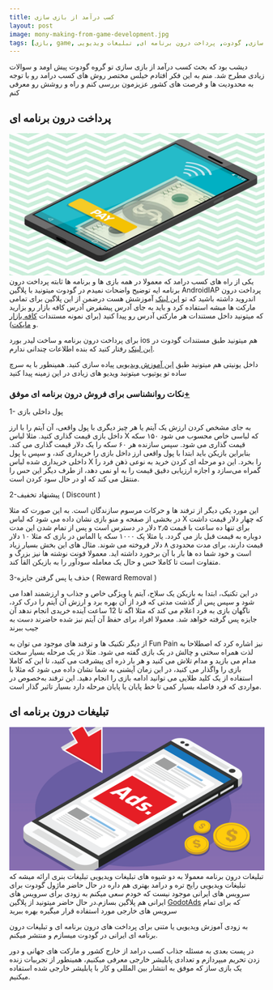 ```yaml
---
title: کسب درآمد از بازی سازی
layout: post
image: mony-making-from-game-development.jpg
tags: [بازی, game, کسب درامد از بازی سازی, کسب درامد, بازی سازی, گودوت, پرداخت درون برنامه ای, تبلیغات ویدیویی]
---
```

دیشب بود که بحث کسب درآمد از بازی سازی تو گروه گودوت پیش اومد و سوالات زیادی مطرح شد. منم به این فکر افتادم خیلس مختصر روش های کسب درامد رو با توجه به محدودیت ها و فرصت های کشور عزیزمون بررسی کنم و راه و روشش رو معرفی کنم

## پرداخت درون برنامه ای
![پرداخت درون برنامه ای](/assets/img/in-app-purchase.jpg)
یکی از راه های کسب درامد که معمولا در همه بازی ها و برنامه ها ثابته پرداخت درون برنامه ایه توضیح واضحات نمیدم در گودوت میتونید با پلاگین AndroidIAP پرداخت درون اندروید داشته باشید که تو [این لینک](https://docs.godotengine.org/en/3.0/tutorials/platform/android_in_app_purchases.html)
آموزشش هست درضمن از این پلاگین برای تمامی مارکت ها میشه استفاده کرد و باید به جای آدرس پیشفرض آدرس کافه بازار رو بزارید که میتونید داخل مستندات هر مارکتی آدرس رو پیدا کنید (برای نمونه مستندات [کافه بازار](http://developers.cafebazaar.ir/fa/docs/iab/) و [مایکت](http://kb.myket.ir/category/%D9%85%D8%B3%D8%AA%D9%86%D8%AF%D8%A7%D8%AA-%D9%81%D9%86%DB%8C/%D8%AE%D8%B1%DB%8C%D8%AF-%D8%AF%D8%B1%D9%88%D9%86-%D8%A8%D8%B1%D9%86%D8%A7%D9%85%D9%87-%D8%A7%DB%8C/)).

برای پرداخت درون برنامه و ساخت لیدر بورد ios هم میتونید طبق مستندات گودوت در [این لینک]( https://docs.godotengine.org/en/latest/tutorials/platform/services_for_ios.html)
رفتار کنید که بنده اطلاعات چندانی ندارم.

داخل یونیتی هم میتونید طبق [این آموزش ویدیویی](http://unitykade.com/%D8%A7%D9%85%D9%88%D8%B2%D8%B4-%DA%A9%D8%A7%D9%85%D9%84-%D9%BE%D8%B1%D8%AF%D8%A7%D8%AE%D8%AA-%D8%AF%D8%B1%D9%88%D9%86-%D8%A8%D8%B1%D9%86%D8%A7%D9%85%D9%87-%D8%A7%DB%8C-%D8%AF%D8%B1-%DB%8C%D9%88%D9%86/) پیاده سازی کنید.
همینطور با یه سرچ ساده تو یوتیوب میتونید ویدیو های زیادی در این زمینه پیدا کنید

### نکات روانشناسی برای فروش درون برنامه ای موفق[+](https://gamefa.com/539909/%D8%A8%D8%AD%D8%AB-%D8%B1%D9%88%D8%B2-%D9%BE%D8%B1%D8%AF%D8%A7%D8%AE%D8%AA-%D9%87%D8%A7%DB%8C-%D8%AF%D8%B1%D9%88%D9%86-%D8%A8%D8%B1%D9%86%D8%A7%D9%85%D9%87-%D8%A7%DB%8C-%DA%A9%D8%A7%D8%B1%D8%A2/)
1- پول داخلی بازی

به جای مشخص کردن ارزش یک آیتم یا هر چیز دیگری با پول واقعی، آن آیتم را با ارز داخل بازی قیمت گذاری کنید. مثلا لباس X که لباسی خاص محسوب می شود ۱۵۰ سکه قیمت گذاری می شود. سپس سازنده هر ۶۰ سکه را یک دلار قیمت گذاری می کند. بنابراین بازیکن باید ابتدا با پول واقعی ارز داخل بازی را خریداری کند، و سپس با پول داخلی خریداری شده لباس X را بخرد. این دو مرحله ای کردن خرید به نوعی ذهن فرد را گمراه می‌سازد و اجازه ارزیابی دقیق قیمت را به او نمی دهد، از طرف دیگر این حس را منتقل می کند که او در حال سود کردن است.

2-پیشنهاد تخفیف ( Discount )

این مورد یکی دیگر از ترفند ها و حرکات مرسوم سازندگان است. به این صورت که مثلا در بخشی از صفحه و منو بازی نشان داده می شود که لباس X که چهار دلار قیمت داشت برای تنها ده ساعت با قیمت ۲٫۵ دلار در دسترس است و پس از تمام شدن این مدت دوباره به قیمت قبل باز می گردد. یا مثلا پک ۱۰۰۰ سکه یا الماس در بازی که مثلا ۱۰ دلار قیمت دارند، برای مدت محدودی ۸ دلار فروخته می شوند. مثال های این بخش بسیار زیاد است و خود شما ده ها بار با آن برخورد داشته اید. معمولا فونت نوشته ها نیز بزرگ و متفاوت است تا کاملا حس و حال یک معامله سودآور را به بازیکن القأ کند.

3-حذف یا پس گرفتن جایزه ( Reward Removal )

در این تکنیک، ابتدا به بازیکن یک سلاح، آیتم یا ویژگی خاص و جذاب و ارزشمند اهدا می شود و سپس پس از گذشت مدتی که فرد از آن بهره برد و ارزش آن آیتم را درک کرد، ناگهان بازی به فرد اعلام می کند که مثلا اگه تا 12 ساعت آینده خریدی انجام ندهد آن جایزه پس گرفته خواهد شد. معمولا افراد برای حفظ آن آیتم نیز شده حاضرند دست به جیب ببرند

از دیگر تکنیک ها و ترفند های موجود می توان به Fun Pain نیز اشاره کرد که اصطلاحا به لذت همراه سختی و چالش در یک بازی گفته می شود. مثلا در یک مرحله بسیار سخت مدام می بازید و مدام تلاش می کنید و هر بار ذره ای پیشرفت می کنید، تا این که کاملا بازی را واگذار می کنید، در این زمان آپشنی به شما نشان داده می شود که مثلا با استفاده از یک کلید طلایی می توانید ادامه بازی را انجام دهید. این ترفند به‌خصوص در مواردی که فرد فاصله بسیار کمی تا خط پایان یا پایان مرحله دارد بسیار تاثیر گذار است.

## تبلیغات درون برنامه ای
![پرداخت درون برنامه ای](/assets/img/mobile-ads.png)
تبلیغات درون برنامه معمولا به دو شیوه های تبلیغات ویدیویی تبلیغات بنری ارائه میشه که تبلیغات ویدیویی رایج تره و درامد بهتری هم داره
در حال حاضر ماژول گودوت برای سرویس های ایرانی موجود نیست که خودم سعی میکنم به زودی برای سرویس های ایرانی هم پلاگین بسازم.در حال حاضر میتونید از پلاگین [GodotAds](https://github.com/FrogSquare/GodotAds) که برای تمام سرویس های خارجی مورد استفاده قرار میگیره بهره ببرید

به زودی آموزش ویدیویی یا متنی برای پرداخت های درون برنامه ای و تبلیغات درون برنامه ای ایرانی در گودوت میسازم و منتشر میکنم.


در پست بعدی به مسئله جذاب کسب درامد از خارج کشور و مارکت های جهانی و دور زدن تحریم میپردازم و تعدادی پابلیشر خارجی معرفی میکنیم، همینطور از تجربیات زنده یک بازی ساز که موفق به انتشار بین المللی و کار با پابلیشر خارجی شده استفاده میکنیم.
